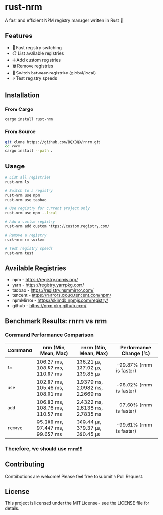 # rust-nrm

A fast and efficient NPM registry manager written in Rust 🦀

## Features

- 🚀 Fast registry switching
- 📋 List available registries
- ➕ Add custom registries
- 🗑️ Remove registries
- 🔄 Switch between registries (global/local)
- ⚡ Test registry speeds

## Installation

### From Cargo

```bash
cargo install rust-nrm
```

### From Source

```bash
git clone https://github.com/BQXBQX/rnrm.git
cd rnrm
cargo install --path .
```

## Usage

```bash
# List all registries
rust-nrm ls

# Switch to a registry
rust-nrm use npm
rust-nrm use taobao

# Use registry for current project only
rust-nrm use npm --local

# Add a custom registry
rust-nrm add custom https://custom.registry.com/

# Remove a registry
rust-nrm rm custom

# Test registry speeds
rust-nrm test
```

## Available Registries

- npm - https://registry.npmjs.org/
- yarn - https://registry.yarnpkg.com/
- taobao - https://registry.npmmirror.com/
- tencent - https://mirrors.cloud.tencent.com/npm/
- npmMirror - https://skimdb.npmjs.com/registry/
- github - https://npm.pkg.github.com/

## Benchmark Results: rnrm vs nrm

### Command Performance Comparison

| Command  | nrm (Min, Mean, Max)            | rnrm (Min, Mean, Max)           | Performance Change (%)   |
| -------- | ------------------------------- | ------------------------------- | ------------------------ |
| `ls`     | 106.27 ms, 108.57 ms, 110.87 ms | 136.21 µs, 137.92 µs, 139.85 µs | -99.87% (rnrm is faster) |
| `use`    | 102.87 ms, 105.46 ms, 108.01 ms | 1.9379 ms, 2.0982 ms, 2.2669 ms | -98.02% (rnrm is faster) |
| `add`    | 106.83 ms, 108.76 ms, 110.57 ms | 2.4322 ms, 2.6138 ms, 2.7835 ms | -97.60% (rnrm is faster) |
| `remove` | 95.288 ms, 97.447 ms, 99.657 ms | 369.44 µs, 379.37 µs, 390.45 µs | -99.61% (rnrm is faster) |

### **Therefore, we should use `rnrm`!!!**

## Contributing

Contributions are welcome! Please feel free to submit a Pull Request.

## License

This project is licensed under the MIT License - see the LICENSE file for details.
